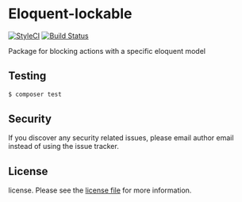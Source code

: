 # Eloquent-lockable

[![StyleCI](https://styleci.io/repos/216244512/shield?style=flat)](https://styleci.io/repos/216244512)
[![Build Status](https://travis-ci.org/envant/eloquent-lockable.svg?branch=master)](https://travis-ci.org/envant/fireable)

Package for blocking actions with a specific eloquent model

## Testing

``` bash
$ composer test
```
## Security

If you discover any security related issues, please email author email instead of using the issue tracker.

## License

license. Please see the [license file](license.md) for more information.

